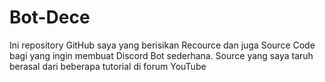 # Bot-Dece
Ini repository GitHub saya yang berisikan Recource dan juga Source Code bagi yang ingin membuat Discord Bot sederhana. Source yang saya taruh berasal dari beberapa tutorial di forum YouTube
